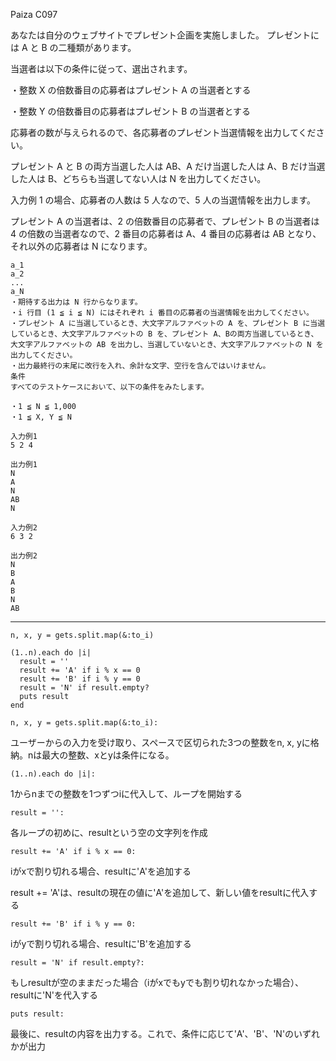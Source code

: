 Paiza C097 

あなたは自分のウェブサイトでプレゼント企画を実施しました。
プレゼントには A と B の二種類があります。

当選者は以下の条件に従って、選出されます。

・整数 X の倍数番目の応募者はプレゼント A の当選者とする

・整数 Y の倍数番目の応募者はプレゼント B の当選者とする

応募者の数が与えられるので、各応募者のプレゼント当選情報を出力してください。

プレゼント A と B の両方当選した人は AB、A だけ当選した人は A、B だけ当選した人は B、どちらも当選してない人は N を出力してください。

入力例 1 の場合、応募者の人数は 5 人なので、5 人の当選情報を出力します。

プレゼント A の当選者は、2 の倍数番目の応募者で、プレゼント B の当選者は 4 の倍数の当選者なので、2 番目の応募者は A、4 番目の応募者は AB となり、それ以外の応募者は N になります。


```
a_1
a_2
...
a_N
・期待する出力は N 行からなります。
・i 行目 (1 ≦ i ≦ N) にはそれぞれ i 番目の応募者の当選情報を出力してください。
・プレゼント A に当選しているとき、大文字アルファベットの A を、プレゼント B に当選しているとき、大文字アルファベットの B を、プレゼント A、Bの両方当選しているとき、大文字アルファベットの AB を出力し、当選していないとき、大文字アルファベットの N を出力してください。
・出力最終行の末尾に改行を入れ、余計な文字、空行を含んではいけません。
条件
すべてのテストケースにおいて、以下の条件をみたします。

・1 ≦ N ≦ 1,000
・1 ≦ X, Y ≦ N
```
```
入力例1
5 2 4
```
```
出力例1
N
A
N
AB
N
```
```
入力例2
6 3 2
```
```
出力例2
N
B
A
B
N
AB
```
-----------------------------------------------------
```
n, x, y = gets.split.map(&:to_i)

(1..n).each do |i|
  result = ''
  result += 'A' if i % x == 0
  result += 'B' if i % y == 0
  result = 'N' if result.empty?
  puts result
end
```

```
n, x, y = gets.split.map(&:to_i):
```
ユーザーからの入力を受け取り、スペースで区切られた3つの整数をn, x, yに格納。nは最大の整数、xとyは条件になる。

```
(1..n).each do |i|:
```

1からnまでの整数を1つずつiに代入して、ループを開始する

```
result = '':
```

各ループの初めに、resultという空の文字列を作成

```
result += 'A' if i % x == 0:
```

iがxで割り切れる場合、resultに'A'を追加する

result += 'A'は、resultの現在の値に'A'を追加して、新しい値をresultに代入する

```
result += 'B' if i % y == 0:
```

iがyで割り切れる場合、resultに'B'を追加する

```
result = 'N' if result.empty?:
```

もしresultが空のままだった場合（iがxでもyでも割り切れなかった場合）、resultに'N'を代入する

```
puts result:
```
最後に、resultの内容を出力する。これで、条件に応じて'A'、'B'、'N'のいずれかが出力

